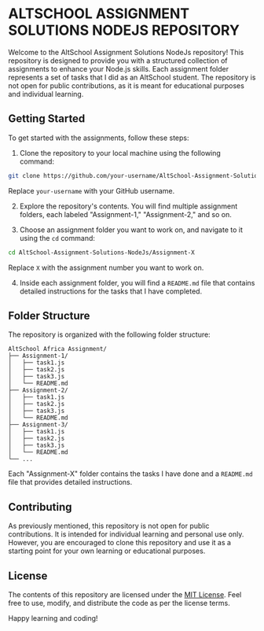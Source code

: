 # ALTSCHOOL ASSIGNMENT SOLUTIONS NODEJS REPOSITORY

Welcome to the AltSchool Assignment Solutions NodeJs repository! This repository is designed to provide you with a structured collection of assignments to enhance your Node.js skills. Each assignment folder represents a set of tasks that I did as an AltSchool student. The repository is not open for public contributions, as it is meant for educational purposes and individual learning.

## Getting Started

To get started with the assignments, follow these steps:

1. Clone the repository to your local machine using the following command:

```bash
git clone https://github.com/your-username/AltSchool-Assignment-Solutions-NodeJs.git
```

Replace `your-username` with your GitHub username.

2. Explore the repository's contents. You will find multiple assignment folders, each labeled "Assignment-1," "Assignment-2," and so on.

3. Choose an assignment folder you want to work on, and navigate to it using the `cd` command:

```bash
cd AltSchool-Assignment-Solutions-NodeJs/Assignment-X
```

Replace `X` with the assignment number you want to work on.

4. Inside each assignment folder, you will find a `README.md` file that contains detailed instructions for the tasks that I have completed.

## Folder Structure

The repository is organized with the following folder structure:

```
AltSchool Africa Assignment/
├── Assignment-1/
│   ├── task1.js
│   ├── task2.js
│   ├── task3.js
│   └── README.md
├── Assignment-2/
│   ├── task1.js
│   ├── task2.js
│   ├── task3.js
│   └── README.md
├── Assignment-3/
│   ├── task1.js
│   ├── task2.js
│   ├── task3.js
│   └── README.md
└── ...
```

Each "Assignment-X" folder contains the tasks I have done and a `README.md` file that provides detailed instructions.

## Contributing

As previously mentioned, this repository is not open for public contributions. It is intended for individual learning and personal use only. However, you are encouraged to clone this repository and use it as a starting point for your own learning or educational purposes.

## License

The contents of this repository are licensed under the [MIT License](LICENSE). Feel free to use, modify, and distribute the code as per the license terms.

Happy learning and coding!